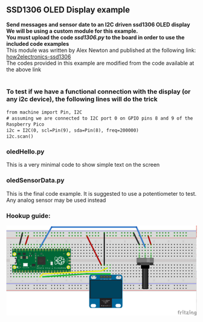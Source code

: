 ## SSD1306 OLED Display example
**Send messages and sensor date to an I2C driven ssd1306 OLED display** <br />
**We will be using a custom module for this example.** <br />
**You must upload the code _ssd1306.py_ to the board in order to use the included code examples** <br />
This module was written by Alex Newton and published at the following link: [how2electronics-ssd1306](https://how2electronics.com/interfacing-ssd1306-oled-display-with-raspberry-pi-pico/) <br />
The codes provided in this example are modified from the code available at the above link <br />
<br />

### To test if we have a functional connection with the display (or any i2c device), the following lines will do the trick

```pytOLED Display
from machine import Pin, I2C
# assuming we are connected to I2C port 0 on GPIO pins 8 and 9 of the Raspberry Pico
i2c = I2C(0, scl=Pin(9), sda=Pin(8), freq=200000) 
i2c.scan()
```

### oledHello.py

This is a very minimal code to show simple text on the screen

### oledSensorData.py

This is the final code example. It is suggested to use a potentiometer to test. Any analog sensor may be used instead 

### Hookup guide:

![schematic](ssd1306-pot.png)

